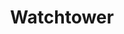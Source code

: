 ---
layout: ../../layouts/ShopLayout.astro
title: 'Watchtower'
description: 'Watchtower der Hooded Lanterns'
columnStart: 30
columnEnd: 37
rowStart: 7
rowEnd: 13
icon: 'hoodedLanterns'
iconSize: '5rem'
---